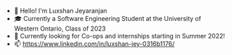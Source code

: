- 👋 Hello! I'm Luxshan Jeyaranjan
- 🎓 Currently a Software Engineering Student at the University of Western Ontario, Class of 2023
- 🙋 Currently looking for Co-ops and internships starting in Summer 2022!
- 📫 https://www.linkedin.com/in/luxshan-jey-0316b1176/

<!---
luxshanjey1/luxshanjey1 is a ✨ special ✨ repository because its `README.md` (this file) appears on your GitHub profile.
You can click the Preview link to take a look at your changes.
--->
